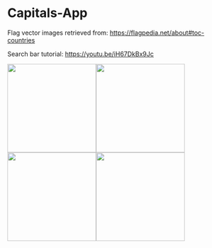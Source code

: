 # Capitals-App

Flag vector images retrieved from:
https://flagpedia.net/about#toc-countries

Search bar tutorial:
https://youtu.be/iH67DkBx9Jc



<img src="https://user-images.githubusercontent.com/13807822/172033973-3f9be69b-a423-497a-9de9-f41190e677c9.JPG" width="200"><img src="https://user-images.githubusercontent.com/13807822/172033974-7592066f-c616-4c5c-8790-7ffec1fdfe48.JPG" width="200"><img src="https://user-images.githubusercontent.com/13807822/172033970-303b2a71-3e84-43f2-8296-a1ac3ba34b18.JPG" width="200"><img src="https://user-images.githubusercontent.com/13807822/172033972-5ff111aa-6d7f-4bb5-a3f1-180dcd5c4303.JPG" width="200">
